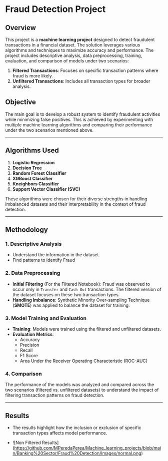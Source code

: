 # Fraud Detection Project

## Overview
This project is a **machine learning project** designed to detect fraudulent transactions in a financial dataset. The solution leverages various algorithms and techniques to maximize accuracy and performance. The project includes descriptive analysis, data preprocessing, training, evaluation, and comparison of models under two scenarios:
1. **Filtered Transactions**: Focuses on specific transaction patterns where fraud is more likely.
2. **Unfiltered Transactions**: Includes all transaction types for broader analysis.

## Objective
The main goal is to develop a robust system to identify fraudulent activities while minimizing false positives. This is achieved by experimenting with multiple machine learning algorithms and comparing their performance under the two scenarios mentioned above.

---

## Algorithms Used
1. **Logistic Regression**
2. **Decision Tree**
3. **Random Forest Classifier**
4. **XGBoost Classifier**
5. **Kneighbors Classifier**
6. **Support Vector Classifier (SVC)**

These algorithms were chosen for their diverse strengths in handling imbalanced datasets and their interpretability in the context of fraud detection.

---

## Methodology
### 1. Descriptive Analysis
- Understand the information in the dataset.
- Find patterns to identify Fraud
### 2. Data Preprocessing
- **Initial Filtering** (For the Filtered Notebook): Fraud was observed to occur only in `Transfer` and `Cash Out` transactions. The filtered version of the dataset focuses on these two transaction types.
- **Handling Imbalance**: Synthetic Minority Over-sampling Technique (**SMOTE**) was applied to balance the dataset for training.

### 3. Model Training and Evaluation
- **Training**: Models were trained using the filtered and unfiltered datasets.
- **Evaluation Metrics**:
  - Accuracy
  - Precision
  - Recall
  - F1 Score
  - Area Under the Receiver Operating Characteristic (ROC-AUC)

### 4. Comparison
The performance of the models was analyzed and compared across the two scenarios (filtered vs. unfiltered datasets) to understand the impact of filtering transaction patterns on fraud detection.

---

## Results
- The results highlight how the inclusion or exclusion of specific transaction types affects model performance.

- ![Non Filtered Results] (https://github.com/MPeredaPerea/Machine_learning_projects/blob/main/Banking%20Sector/Fraud%20Detection/Images/normal.png)
  

